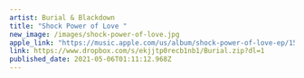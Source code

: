 ```yaml
---
artist: Burial & Blackdown
title: "Shock Power of Love "
new_image: /images/shock-power-of-love.jpg
apple_link: "https://music.apple.com/us/album/shock-power-of-love-ep/1564521099 "
link: https://www.dropbox.com/s/ekjjtp0recb1nb1/Burial.zip?dl=1
published_date: 2021-05-06T01:11:12.968Z
---
```

